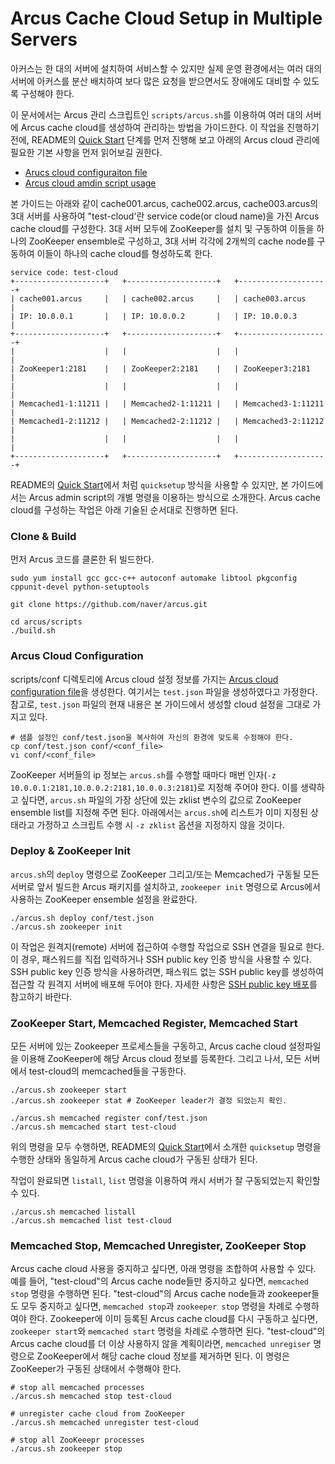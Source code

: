 Arcus Cache Cloud Setup in Multiple Servers
===========================================

아커스는 한 대의 서버에 설치하여 서비스할 수 있지만
실제 운영 환경에서는 여러 대의 서버에 아커스를 분산 배치하여
보다 많은 요청을 받으면서도 장애에도 대비할 수 있도록 구성해야 한다.

이 문서에서는 Arcus 관리 스크립트인 `scripts/arcus.sh`를 이용하여
여러 대의 서버에 Arcus cache cloud를 생성하여 관리하는 방법을 가이드한다.
이 작업을 진행하기 전에,
README의 [Quick Start][readme-quick-start] 단계를 먼저 진행해 보고
아래의 Arcus cloud 관리에 필요한 기본 사항을 먼저 읽어보길 권한다.

* [Arucs cloud configuraiton file](arcus-cloud-configuration-file.md)
* [Arcus cloud amdin script usage](arcus-admin-script-usage.md)

본 가이드는 아래와 같이 cache001.arcus, cache002.arcus, cache003.arcus의 3대 서버를 사용하여
"test-cloud'란 service code(or cloud name)을 가진 Arcus cache cloud를 구성한다.
3대 서버 모두에 ZooKeeper를 설치 및 구동하여 이들을 하나의 ZooKeeper ensemble로 구성하고,
3대 서버 각각에 2개씩의 cache node를 구동하여 이들이 하나의 cache cloud를 형성하도록 한다.

```
service code: test-cloud
+--------------------+   +--------------------+   +--------------------+
| cache001.arcus     |   | cache002.arcus     |   | cache003.arcus     |
| IP: 10.0.0.1       |   | IP: 10.0.0.2       |   | IP: 10.0.0.3       |
+--------------------+   +--------------------+   +--------------------+
|                    |   |                    |   |                    |
| ZooKeeper1:2181    |   | ZooKeeper2:2181    |   | ZooKeeper3:2181    |
|                    |   |                    |   |                    |
| Memcached1-1:11211 |   | Memcached2-1:11211 |   | Memcached3-1:11211 |
| Memcached1-2:11212 |   | Memcached2-2:11212 |   | Memcached3-2:11212 |
|                    |   |                    |   |                    |
+--------------------+   +--------------------+   +--------------------+
```

README의 [Quick Start][readme-quick-start]에서 처럼 `quicksetup` 방식을 사용할 수 있지만,
본 가이드에서는 Arcus admin script의 개별 명령을 이용하는 방식으로 소개한다.
Arcus cache cloud를 구성하는 작업은 아래 기술된 순서대로 진행하면 된다.

### Clone & Build

먼저 Arcus 코드를 클론한 뒤 빌드한다.

```
sudo yum install gcc gcc-c++ autoconf automake libtool pkgconfig cppunit-devel python-setuptools

git clone https://github.com/naver/arcus.git

cd arcus/scripts
./build.sh
```

### Arcus Cloud Configuration

scripts/conf 디렉토리에 Arcus cloud 설정 정보를 가지는
[Arcus cloud configuration file](rcus-cloud-configuration-file.md)을 생성한다.
여기서는 `test.json` 파일을 생성하였다고 가정한다.
참고로, `test.json` 파일의 현재 내용은 본 가이드에서 생성할 cloud 설정을 그대로 가지고 있다.

```
# 샘플 설정인 conf/test.json을 복사하여 자신의 환경에 맞도록 수정해야 한다.
cp conf/test.json conf/<conf_file>
vi conf/<conf_file>
```

ZooKeeper 서버들의 ip 정보는 `arcus.sh`를 수행할 때마다 매번 인자(`-z 10.0.0.1:2181,10.0.0.2:2181,10.0.0.3:2181`)로 지정해 주어야 한다.
이를 생략하고 싶다면, `arcus.sh` 파일의 가장 상단에 있는 zklist 변수의 값으로
ZooKeeper ensemble list를 지정해 주면 된다.
아래에서는 `arcus.sh`에 리스트가 이미 지정된 상태라고 가정하고
스크립트 수행 시 `-z zklist` 옵션을 지정하지 않을 것이다.

### Deploy & ZooKeeper Init

`arcus.sh`의 `deploy` 명령으로 ZooKeeper 그리고/또는 Memcached가 구동될 모든 서버로
앞서 빌드한 Arcus 패키지를 설치하고,
`zookeeper init` 명령으로 Arcus에서 사용하는 ZooKeeper ensemble 설정을 완료한다.

```
./arcus.sh deploy conf/test.json
./arcus.sh zookeeper init
```

이 작업은 원격지(remote) 서버에 접근하여 수행할 작업으로 SSH 연결을 필요로 한다.
이 경우, 패스워드를 직접 입력하거나 SSH public key 인증 방식을 사용할 수 있다.
SSH public key 인증 방식을 사용하려면, 패스워드 없는 SSH public key를 생성하여
접근할 각 원격지 서버에 배포해 두어야 한다.
자세한 사항은 [SSH public key 배포](deploy-ssh-public-key.md)를 참고하기 바란다.

### ZooKeeper Start, Memcached Register, Memcached Start

모든 서버에 있는 Zookeeper 프로세스들을 구동하고,
Arcus cache cloud 설정파일을 이용해 ZooKeeper에 해당 Arcus cloud 정보를 등록한다.
그리고 나서, 모든 서버에서 test-cloud의 memcached들을 구동한다.

```
./arcus.sh zookeeper start
./arcus.sh zookeeper stat # ZooKeeper leader가 결정 되었는지 확인.

./arcus.sh memcached register conf/test.json
./arcus.sh memcached start test-cloud
```

위의 명령을 모두 수행하면, 
README의 [Quick Start][readme-quick-start]에서 소개한 `quicksetup` 명령을 수행한 상태와
동일하게 Arcus cache cloud가 구동된 상태가 된다.

작업이 완료되면 `listall`, `list` 명령을 이용하여 캐시 서버가 잘 구동되었는지 확인할 수 있다.

```
./arcus.sh memcached listall
./arcus.sh memcached list test-cloud
```

### Memcached Stop, Memcached Unregister, ZooKeeper Stop

Arcus cache cloud 사용을 중지하고 싶다면, 아래 명령을 조합하여 사용할 수 있다.
예를 들어, "test-cloud"의 Arcus cache node들만 중지하고 싶다면, `memcached stop` 명령을 수행하면  된다.
"test-cloud"의 Arcus cache node들과 zookeeper들도 모두 중지하고 싶다면,
`memcached stop`과 `zookeeper stop` 명령을 차례로 수행하여야 한다.
Zookeeper에 이미 등록된 Arcus cache cloud를 다시 구동하고 싶다면,
`zookeeper start`와 `memcached start` 명령을 차례로 수행하면 된다.
"test-cloud"의 Arcus cache cloud를 더 이상 사용하지 않을 계획이라면,
`memcached unregiser` 명령으로 ZooKeeper에서 해당 cache cloud 정보를 제거하면 된다.
이 명령은 ZooKeeper가 구동된 상태에서 수행해야 한다.

```
# stop all memcached processes
./arcus.sh memcached stop test-cloud

# unregister cache cloud from ZooKeeper
./arcus.sh memcached unregister test-cloud

# stop all ZooKeeepr processes
./arcus.sh zookeeper stop
```

<!-- Reference Links -->

[readme-quick-start]: ../README.md#quick-start
